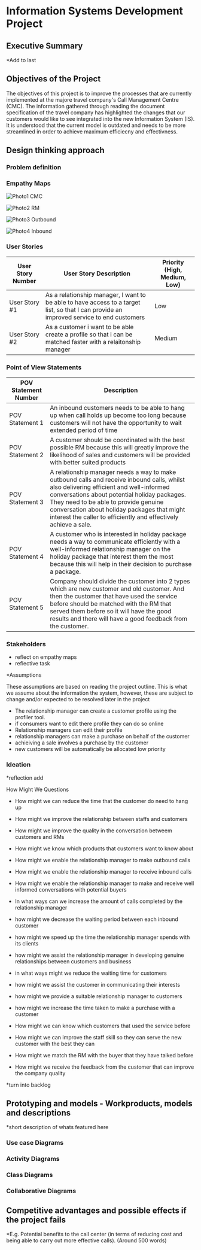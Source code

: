 # Information Systems Development Project 

## Executive Summary 

*Add to last 

## Objectives of the Project 
The objectives of this project is to improve the processes that are currently implemented at the majore travel company's Call Management Centre (CMC). The information gathered through reading the document specification of the travel company  has highlighted the changes that our customers would like to see integrated into the new Information System (IS). It is understood that the current model is outdated and needs to be more streamlined in order to achieve maximum efficiecny and effectivness. 


## Design thinking approach 

### Problem definition 

### Empathy Maps 

![Photo1 CMC](EmpathyMap_CallManagementCenter.png)

![Photo2 RM](EmpathyMap_RelationshipManager.png)

![Photo3 Outbound](EmpathyMap_OutgoingCustomers.png)

![Photo4 Inbound](EmpathyMap_IncomingCustomers.png)

### User Stories 


| User Story Number  | User Story Description | Priority (High, Medium, Low) |
| ------------- | ------------- | ---------- |
| User Story #1 | As a relationship manager, I want to be able to have access to a target list, so that I can provide an improved service to end customers   | Low  |
| User Story #2 | As a customer i want to be able create a profile so that i can be matched faster with a relaitonship manager  | Medium | 

### Point of View Statements

| POV Statement Number | Description |
| --- | --- |
| POV Statement 1 | An inbound customers needs to be able to hang up when call holds up become too long because customers will not have the opportunity to wait extended period of time
| POV Statement 2 | A customer should be coordinated with the best possible RM because this will greatly improve the likelihood of sales and customers will be provided with better suited products |
| POV Statement 3| A relationship manager needs a way to make outbound calls and receive inbound calls, whilst also delivering efficient and well-informed conversations about potential holiday packages. They need to be able to provide genuine conversation about holiday packages that might interest the caller to efficiently and effectively achieve a sale. |
| POV Statement 4| A customer who is interested in holiday package needs a way to communicate efficiently with a well-informed relationship manager on the holiday package that interest them the most because this will help in their decision to purchase a package.|
|POV Statement 5| Company should divide the customer into 2 types which are new customer and old customer. And then the customer that have used the service before should be matched with the RM that served them before so it will have the good results and there will have a good feedback from the customer. |

### Stakeholders

- reflect on empathy maps 
- reflective task 

*Assumptions 

These assumptions are based on reading the project outline. This is what we assume about the information the system, however, these are subject to change and/or expected to be resolved later in the project 

- The relationship manager can create a customer profile using the profiler tool. 
- if consumers want to edit there profile they can do so online 
- Relationship managers can edit their profile
- relationship managers can make a purchase on behalf of the customer 
- achieiving a sale involves a purchase by the customer
- new customers will be automatically be allocated low priority 


### Ideation 
*reflection add

How Might We Questions

- How might we can reduce the time that the customer do need to hang up
- How might we improve the relationship between staffs and customers
- How might we improve the quality in the conversation betweem customers and RMs
- How might we know which products that customers want to know about

- How might we enable the relationship manager to make outbound calls 
- How might we enable the relationship manager to receive inbound calls 
- How might we enable the relationship manager to make and receive well informed conversations with potential buyers 
- In what ways can we increase the amount of calls completed by the relationship manager 
- how might we decrease the waiting period between each inbound customer 
- how might we speed up the time the relationship manager spends with its clients 
- how might we assist the relationship manager in developing genuine relationships between customers and business

- in what ways might we reduce the waiting time for customers 
- how might we assist the customer in communicating their interests 
- how might we provide a suitable relationship manager to customers
- how might we increase the time taken to make a purchase with a customer 

- How might we can know which customers that used the service before
- How might we can improve the staff skill so they can serve the new customer with the best they can
- How might we match the RM with the buyer that they have talked before
- How might we receive the feedback from the customer that can improve the company quality


*turn into backlog 

## Prototyping and models - Workproducts, models and descriptions
*short description of whats featured here 
### Use case Diagrams
### Activity Diagrams
### Class Diagrams
### Collaborative Diagrams

## Competitive advantages and possible effects if the project fails 

*E.g. Potential benefits to the call center (in terms of reducing cost and being able to carry out more effective calls). (Around 500 words)


